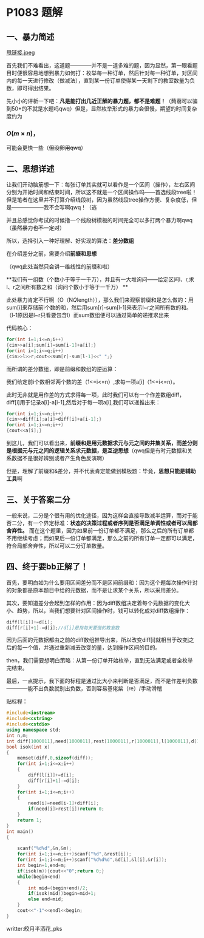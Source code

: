 # P1083 题解

## 一、暴力简述
   
   [甩链接.jpeg](https://www.luogu.org/problemnew/show/P1083#sub)
   
   首先我们不难看出，这道题————并不是一道多难的题，因为显然，第一眼看题目时便很容易地想到暴力如何打：枚举每一种订单，然后针对每一种订单，对区间内的每一天进行修改（做减法），直到某一份订单使得某一天剩下的教室数量为负数，即可得出结果。
   
   先小小的评析一下吧：**凡是能打出几近正解的暴力题，都不是难题！**（蒟蒻可以骗到50+的不就是水题吗qwq）但是，显然枚举形式的暴力会很慢，期望的时间复杂度约为 
### $O(m \times n)$，
可能会更快一些（~~但没卵用qwq~~）

## 二、思想详述

让我们开动脑筋想一下：每张订单其实就可以看作是一个区间（操作），左右区间分别为开始时间和结束时间，所以这不就是一个区间操作吗——首选线段tree啦！但是笔者在这里并不打算介绍线段树，因为虽然线段tree操作方便、复杂度低，但是——————我不会写啊qwq！（逃

并且总感觉你考试的时候撸一个线段树模板的时间完全可以多打两个暴力啊qwq（~~虽然暴力也不一定对~~）

所以，选择引入一种好理解、好实现的算法：**差分数组**

在介绍差分之前，需要介绍**前缀和思想**

（qwq此处当然只会讲一维线性的前缀和啦）

**我们有一组数（个数小于等于一千万），并且有一大堆询问——给定区间l、r,求l、r之间所有数之和（询问个数小于等于一千万） **

此处暴力肯定不行啊（O（N*Q*length）），那么我们来观察前缀和是怎么做的：用sum[i]来存储前i个数的和，然后用sum[r]-sum[l-1]来表示l~r之间所有数的和。（l-1原因是l~r只看要包含l）而sum数组便可以通过简单的递推求出来

代码核心：

```cpp
for(int i=1;i<=n;i++)
{cin>>a[i];sum[i]=sum[i-1]+a[i];}
for(int i=1;i<=q;i++)
{cin>>l>>r;cout<<sum[r]-sum[l-1]<<" ";}
```

而所谓的差分数组，即是前缀和数组的逆运算：

我们给定前i个数相邻两个数的差（1<=i<=n）,求每一项a[i]（1<=i<=n）。

此时无非就是用作差的方式求得每一项，此时我们可以有一个作差数组diff，diff[i]用于记录a[i]-a[i-1],然后对于每一项a[i],我们可以递推出来：

```cpp
for(int i=1;i<=n;i++)
{cin>>diff[i];a[i]=diff[i]+a[i-1];}
for(int i=1;i<=n;i++)
{cout<<a[i];}
```

到这儿，我们可以看出来，**前缀和是用元数据求元与元之间的并集关系，而差分则是根据元与元之间的逻辑关系求元数据，是互逆思想**（qwq但是有时元数据和关系数据不是很好辨别或者产生角色反演啊）

但是，理解了前缀和&差分，并不代表肯定能做到模板题：毕竟，**思想只能是辅助工具**啊

## 三、关于答案二分

一般来说，二分是个很有用的优化途径，因为这样会直接导致减半运算，而对于能否二分，有一个界定标准：**状态的决策过程或者序列是否满足单调性或者可以局部舍弃性。**
而在这个题里，因为如果前一份订单都不满足，那么之后的所有订单都不用继续考虑；而如果后一份订单都满足，那么之前的所有订单一定都可以满足，符合局部舍弃性，所以可以二分订单数量。


## 四、终于要bb正解了！

首先，要明白如为什么要用区间差分而不是区间前缀和：因为这个题每次操作针对的对象都是原本题目中给的元数据，而不是让求某个关系，所以采用差分。

其次，要知道差分会起到怎样的作用：因为diff数组决定着每个元数据的变化大小、趋势，所以，当我们想要针对区间操作时，钱可以转化成对diff数组操作：

```cpp
diff[l[i]]+=d[i];
diff[r[i]+1]-=d[i];//d[i]是指每天要借的教室数
```

因为后面的元数据都由之前的diff数组推导出来，所以改变diff[i]就相当于改变[i](包括)之后的每一个值，并通过重新减去改变的量，达到操作区间的目的。

then，我们需要想明白策略：从第一份订单开始枚举，直到无法满足或者全枚举完结束。

最后，一点提示，我下面的标程是通过比大小来判断是否满足，而不是作差判负数————能不出负数就别出负数，否则容易基佬紫（re）/手动滑稽

贴标程：

```cpp
#include<iostream>
#include<cstring>
#include<cstdio> 
using namespace std;
int n,m;
int diff[1000011],need[1000011],rest[1000011],r[1000011],l[1000011],d[1000011];
bool isok(int x)
{
    memset(diff,0,sizeof(diff));
    for(int i=1;i<=x;i++)
    {
        diff[l[i]]+=d[i];
        diff[r[i]+1]-=d[i]; 
    }
    for(int i=1;i<=n;i++)
    {
        need[i]=need[i-1]+diff[i];
        if(need[i]>rest[i])return 0;
    }
    return 1;
} 
int main()
{
    
    scanf("%d%d",&n,&m);
    for(int i=1;i<=n;i++)scanf("%d",&rest[i]);
    for(int i=1;i<=m;i++)scanf("%d%d%d",&d[i],&l[i],&r[i]);
    int begin=1,end=m; 
    if(isok(m)){cout<<"0";return 0;}
    while(begin<end)
    {
        int mid=(begin+end)/2;
        if(isok(mid))begin=mid+1;
        else end=mid;
    }
    cout<<"-1"<<endl<<begin;
}
```


writter:皎月半洒花_pks



